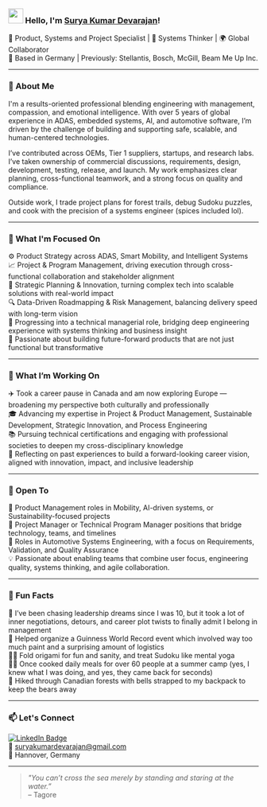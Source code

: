### <img src="https://media.giphy.com/media/hvRJCLFzcasrR4ia7z/giphy.gif" width="30px"> Hello, I'm [Surya Kumar Devarajan](https://www.linkedin.com/in/suryakumardevarajan/)!

🔧 Product, Systems and Project Specialist | 🧠 Systems Thinker | 🌍 Global Collaborator  
📍 Based in Germany | Previously: Stellantis, Bosch, McGill, Beam Me Up Inc.

---

### 🚀 About Me

I'm a results-oriented professional blending engineering with management, compassion, and emotional intelligence. With over 5 years of global experience in ADAS, embedded systems, AI, and automotive software, I’m driven by the challenge of building and supporting safe, scalable, and human-centered technologies.

I’ve contributed across OEMs, Tier 1 suppliers, startups, and research labs. I’ve taken ownership of commercial discussions, requirements, design, development, testing, release, and launch. My work emphasizes clear planning, cross-functional teamwork, and a strong focus on quality and compliance.

Outside work, I trade project plans for forest trails, debug Sudoku puzzles, and cook with the precision of a systems engineer (spices included lol).

---

### 🎯 What I'm Focused On

⚙️ Product Strategy across ADAS, Smart Mobility, and Intelligent Systems  
📈 Project & Program Management, driving execution through cross-functional collaboration and stakeholder alignment  
🧠 Strategic Planning & Innovation, turning complex tech into scalable solutions with real-world impact  
🔍 Data-Driven Roadmapping & Risk Management, balancing delivery speed with long-term vision  
🧩 Progressing into a technical managerial role, bridging deep engineering experience with systems thinking and business insight  
🚀 Passionate about building future-forward products that are not just functional but transformative  

---

### 🔭 What I’m Working On

✈️ Took a career pause in Canada and am now exploring Europe — broadening my perspective both culturally and professionally  
🎓 Advancing my expertise in Project & Product Management, Sustainable Development, Strategic Innovation, and Process Engineering  
📚 Pursuing technical certifications and engaging with professional societies to deepen my cross-disciplinary knowledge  
🧠 Reflecting on past experiences to build a forward-looking career vision, aligned with innovation, impact, and inclusive leadership  

---

### 🌱 Open To

🎯 Product Management roles in Mobility, AI-driven systems, or Sustainability-focused projects  
🧩 Project Manager or Technical Program Manager positions that bridge technology, teams, and timelines  
🚗 Roles in Automotive Systems Engineering, with a focus on Requirements, Validation, and Quality Assurance  
💡 Passionate about enabling teams that combine user focus, engineering quality, systems thinking, and agile collaboration.

---

### 💬 Fun Facts

🧒 I’ve been chasing leadership dreams since I was 10, but it took a lot of inner negotiations, detours, and career plot twists to finally admit I belong in management  
🎨 Helped organize a Guinness World Record event which involved way too much paint and a surprising amount of logistics  
🧘‍♂️ Fold origami for fun and sanity, and treat Sudoku like mental yoga  
👨‍🍳 Once cooked daily meals for over 60 people at a summer camp (yes, I knew what I was doing, and yes, they came back for seconds)  
🐻 Hiked through Canadian forests with bells strapped to my backpack to keep the bears away  

---

### 📫 Let's Connect

[![LinkedIn Badge](https://img.shields.io/badge/-LinkedIn-blue?style=flat-square&logo=Linkedin&logoColor=white&link=https://www.linkedin.com/in/suryakumardevarajan/)](https://www.linkedin.com/in/suryakumardevarajan/)  
📧 suryakumardevarajan@gmail.com  
📍 Hannover, Germany

---

> _"You can’t cross the sea merely by standing and staring at the water.”_  
> – Tagore
